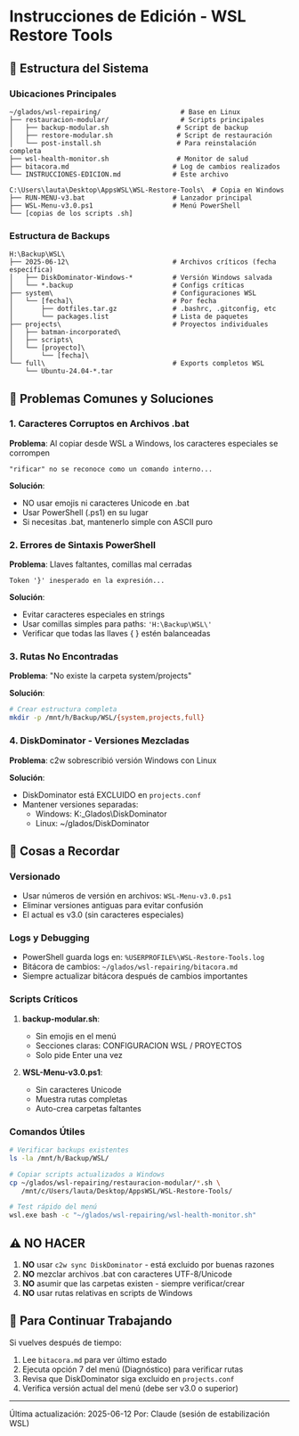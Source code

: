 # Instrucciones de Edición - WSL Restore Tools

## 📁 Estructura del Sistema

### Ubicaciones Principales
```
~/glados/wsl-repairing/                    # Base en Linux
├── restauracion-modular/                  # Scripts principales
│   ├── backup-modular.sh                 # Script de backup
│   ├── restore-modular.sh                # Script de restauración
│   └── post-install.sh                   # Para reinstalación completa
├── wsl-health-monitor.sh                 # Monitor de salud
├── bitacora.md                          # Log de cambios realizados
└── INSTRUCCIONES-EDICION.md             # Este archivo

C:\Users\lauta\Desktop\AppsWSL\WSL-Restore-Tools\  # Copia en Windows
├── RUN-MENU-v3.bat                      # Lanzador principal
├── WSL-Menu-v3.0.ps1                    # Menú PowerShell
└── [copias de los scripts .sh]
```

### Estructura de Backups
```
H:\Backup\WSL\
├── 2025-06-12\                          # Archivos críticos (fecha específica)
│   ├── DiskDominator-Windows-*          # Versión Windows salvada
│   └── *.backup                         # Configs críticas
├── system\                              # Configuraciones WSL
│   └── [fecha]\                         # Por fecha
│       ├── dotfiles.tar.gz              # .bashrc, .gitconfig, etc
│       └── packages.list                # Lista de paquetes
├── projects\                            # Proyectos individuales
│   ├── batman-incorporated\
│   ├── scripts\
│   └── [proyecto]\
│       └── [fecha]\
└── full\                                # Exports completos WSL
    └── Ubuntu-24.04-*.tar
```

## 🔧 Problemas Comunes y Soluciones

### 1. Caracteres Corruptos en Archivos .bat
**Problema**: Al copiar desde WSL a Windows, los caracteres especiales se corrompen
```
"rificar" no se reconoce como un comando interno...
```

**Solución**:
- NO usar emojis ni caracteres Unicode en .bat
- Usar PowerShell (.ps1) en su lugar
- Si necesitas .bat, mantenerlo simple con ASCII puro

### 2. Errores de Sintaxis PowerShell
**Problema**: Llaves faltantes, comillas mal cerradas
```
Token '}' inesperado en la expresión...
```

**Solución**:
- Evitar caracteres especiales en strings
- Usar comillas simples para paths: `'H:\Backup\WSL\'`
- Verificar que todas las llaves { } estén balanceadas

### 3. Rutas No Encontradas
**Problema**: "No existe la carpeta system/projects"

**Solución**:
```bash
# Crear estructura completa
mkdir -p /mnt/h/Backup/WSL/{system,projects,full}
```

### 4. DiskDominator - Versiones Mezcladas
**Problema**: c2w sobrescribió versión Windows con Linux

**Solución**:
- DiskDominator está EXCLUIDO en `projects.conf`
- Mantener versiones separadas:
  - Windows: K:\_Glados\DiskDominator
  - Linux: ~/glados/DiskDominator

## 📝 Cosas a Recordar

### Versionado
- Usar números de versión en archivos: `WSL-Menu-v3.0.ps1`
- Eliminar versiones antiguas para evitar confusión
- El actual es v3.0 (sin caracteres especiales)

### Logs y Debugging
- PowerShell guarda logs en: `%USERPROFILE%\WSL-Restore-Tools.log`
- Bitácora de cambios: `~/glados/wsl-repairing/bitacora.md`
- Siempre actualizar bitácora después de cambios importantes

### Scripts Críticos
1. **backup-modular.sh**: 
   - Sin emojis en el menú
   - Secciones claras: CONFIGURACION WSL / PROYECTOS
   - Solo pide Enter una vez

2. **WSL-Menu-v3.0.ps1**:
   - Sin caracteres Unicode
   - Muestra rutas completas
   - Auto-crea carpetas faltantes

### Comandos Útiles
```bash
# Verificar backups existentes
ls -la /mnt/h/Backup/WSL/

# Copiar scripts actualizados a Windows
cp ~/glados/wsl-repairing/restauracion-modular/*.sh \
   /mnt/c/Users/lauta/Desktop/AppsWSL/WSL-Restore-Tools/

# Test rápido del menú
wsl.exe bash -c "~/glados/wsl-repairing/wsl-health-monitor.sh"
```

## ⚠️ NO HACER

1. **NO** usar `c2w sync DiskDominator` - está excluido por buenas razones
2. **NO** mezclar archivos .bat con caracteres UTF-8/Unicode
3. **NO** asumir que las carpetas existen - siempre verificar/crear
4. **NO** usar rutas relativas en scripts de Windows

## 🚀 Para Continuar Trabajando

Si vuelves después de tiempo:
1. Lee `bitacora.md` para ver último estado
2. Ejecuta opción 7 del menú (Diagnóstico) para verificar rutas
3. Revisa que DiskDominator siga excluido en `projects.conf`
4. Verifica versión actual del menú (debe ser v3.0 o superior)

---
Última actualización: 2025-06-12
Por: Claude (sesión de estabilización WSL)